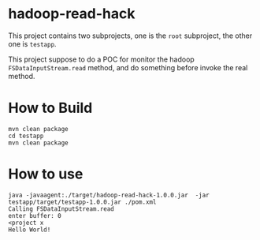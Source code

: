 # hadoop-read-hack

This project contains two subprojects, one is the `root` subproject, the other one is `testapp`.

This project suppose to do a POC for monitor the hadoop `FSDataInputStream.read` method, and do something before invoke the real method.

# How to Build

```Console
mvn clean package
cd testapp
mvn clean package
```

# How to use

```Console
java -javaagent:./target/hadoop-read-hack-1.0.0.jar  -jar testapp/target/testapp-1.0.0.jar ./pom.xml 
Calling FSDataInputStream.read
enter buffer: 0
<project x
Hello World!
```